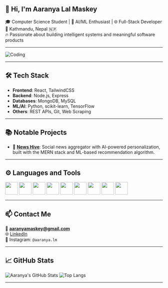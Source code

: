 ## 👋 Hi, I'm Aaranya Lal Maskey 

🎓 Computer Science Student | 🧠 AI/ML Enthusiast | 🌐 Full-Stack Developer  
📍 Kathmandu, Nepal 🇳🇵  
🔥 Passionate about building intelligent systems and meaningful software products

---

![Coding](https://media.giphy.com/media/qgQUggAC3Pfv687qPC/giphy.gif)

---

## 🛠️ Tech Stack

- **Frontend**: React, TailwindCSS  
- **Backend**: Node.js, Express  
- **Databases**: MongoDB, MySQL  
- **ML/AI**: Python, scikit-learn, TensorFlow  
- **Others**: REST APIs, Git, Web Scraping  

---

## 📚 Notable Projects

- 📰 [**News Hive**](https://github.com/AaranyaLM/NEWS-Hive): Social news aggregator with AI-powered personalization, built with the MERN stack and ML-based recommendation algorithm.

---

## ⚙️ Languages and Tools

<img src="https://cdn.jsdelivr.net/gh/devicons/devicon/icons/python/python-original.svg" width="40" /> 
<img src="https://cdn.jsdelivr.net/gh/devicons/devicon/icons/javascript/javascript-original.svg" width="40" /> 
<img src="https://cdn.jsdelivr.net/gh/devicons/devicon/icons/react/react-original.svg" width="40" />
<img src="https://cdn.jsdelivr.net/gh/devicons/devicon/icons/nodejs/nodejs-original.svg" width="40" />
<img src="https://cdn.jsdelivr.net/gh/devicons/devicon/icons/express/express-original.svg" width="40" />
<img src="https://cdn.jsdelivr.net/gh/devicons/devicon/icons/mongodb/mongodb-original.svg" width="40" />
<img src="https://cdn.jsdelivr.net/gh/devicons/devicon/icons/mysql/mysql-original.svg" width="40" />
<img src="https://cdn.jsdelivr.net/gh/devicons/devicon/icons/tensorflow/tensorflow-original.svg" width="40" />
<img src="https://cdn.jsdelivr.net/gh/devicons/devicon/icons/git/git-original.svg" width="40" />

---

## 📫 Contact Me

📧 **aaranyamaskey@gmail.com**  
🌐 [LinkedIn](kedin.com/in/aaranya-lm-b1100b218/)  
📸 Instagram: `@aaranya.lm`  

---

## 📈 GitHub Stats

![Aaranya's GitHub Stats](https://github-readme-stats.vercel.app/api?username=AaranyaLM&show_icons=true&theme=radical)
![Top Langs](https://github-readme-stats.vercel.app/api/top-langs/?username=AaranyaLM&layout=compact&theme=radical)

---
